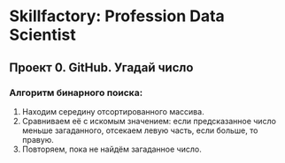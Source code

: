 # Skillfactory: Profession Data Scientist
## Проект 0. GitHub. Угадай число
### Алгоритм бинарного поиска:
1. Находим середину отсортированного массива.
2. Сравниваем её с искомым значением: если предсказанное число меньше загаданного, отсекаем левую часть, если больше, то правую.
3. Повторяем, пока не найдём загаданное число.
